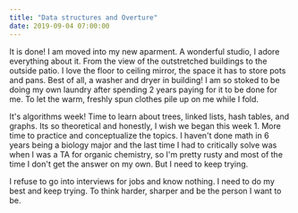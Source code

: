 ```yaml
---
title: "Data structures and Overture"
date: 2019-09-04 07:00:00
---
```


It is done! I am moved into my new aparment. A wonderful studio, I adore everything about it. From the view of the outstretched buildings to the outside patio. I love the floor to ceiling mirror, the space it has to store pots and pans. Best of all, a washer and dryer in building! I am so stoked to be doing my own laundry after spending 2 years paying for it to be done for me. To let the warm, freshly spun clothes pile up on me while I fold.

It's algorithms week! Time to learn about trees, linked lists, hash tables, and graphs. Its so theoretical and honestly, I wish we began this week 1. More time to practice and conceptualize the topics. I haven't done math in 6 years being a biology major and the last time I had to critically solve was when I was a TA for organic chemistry, so I'm pretty rusty and most of the time I don't get the answer on my own. But I need to keep trying.

I refuse to go into interviews for jobs and know nothing. I need to do my best and keep trying. To think harder, sharper and be the person I want to be.
